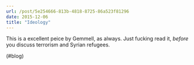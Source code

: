 ```yaml
---
url: /post/5e254666-813b-4818-8725-86a523f81296
date: 2015-12-06
title: "Ideology"
---
```


This is a excellent peice by Gemmell, as always. Just fucking read it, _before_ you discuss terrorism and Syrian refugees.



(#blog)
